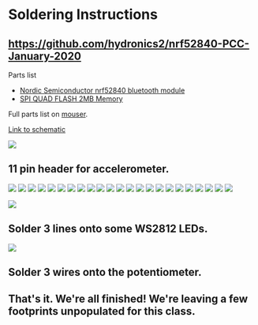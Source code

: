 # Soldering Instructions

## https://github.com/hydronics2/nrf52840-PCC-January-2020
Parts list
- [Nordic Semiconductor nrf52840 bluetooth module](https://www.adafruit.com/product/4078)
- [SPI QUAD FLASH 2MB Memory](https://www.digikey.com/product-detail/en/gigadevice-semiconductor-hk-limited/GD25Q16CTIGR/1970-1010-1-ND/9484760)


Full parts list on [mouser](https://www.mouser.com/ProjectManager/ProjectDetail.aspx?AccessID=5d5a690db9).


[Link to schematic](https://github.com/hydronics2/nrf52840-PCC-January-2020/blob/master/soldering/eagle_design_files/PCB_schematic1.pdf)



![](https://github.com/hydronics2/nrf52840-PCC-January-2020/blob/master/soldering/pics/1caps.jpg)
## 11 pin header for accelerometer.

![](https://github.com/hydronics2/nrf52840-PCC-January-2020/blob/master/soldering/pics/2caps.JPG)
![](https://github.com/hydronics2/nrf52840-PCC-January-2020/blob/master/soldering/pics/3caps.JPG)
![](https://github.com/hydronics2/nrf52840-PCC-January-2020/blob/master/soldering/pics/4caps.JPG)
![](https://github.com/hydronics2/nrf52840-PCC-January-2020/blob/master/soldering/pics/5resistor.JPG)
![](https://github.com/hydronics2/nrf52840-PCC-January-2020/blob/master/soldering/pics/6resistor.JPG)
![](https://github.com/hydronics2/nrf52840-PCC-January-2020/blob/master/soldering/pics/7caps.JPG)
![](https://github.com/hydronics2/nrf52840-PCC-January-2020/blob/master/soldering/pics/8caps.JPG)
![](https://github.com/hydronics2/nrf52840-PCC-January-2020/blob/master/soldering/pics/9cpas.JPG)
![](https://github.com/hydronics2/nrf52840-PCC-January-2020/blob/master/soldering/pics/10cpas_crystal.JPG)
![](https://github.com/hydronics2/nrf52840-PCC-January-2020/blob/master/soldering/pics/11caps_crystal.JPG)
![](https://github.com/hydronics2/nrf52840-PCC-January-2020/blob/master/soldering/pics/12inductor.JPG)
![](https://github.com/hydronics2/nrf52840-PCC-January-2020/blob/master/soldering/pics/13inductor.JPG)
![](https://github.com/hydronics2/nrf52840-PCC-January-2020/blob/master/soldering/pics/14caps.JPG)
![](https://github.com/hydronics2/nrf52840-PCC-January-2020/blob/master/soldering/pics/15cpas.JPG)
![](https://github.com/hydronics2/nrf52840-PCC-January-2020/blob/master/soldering/pics/16buttons.JPG)
![](https://github.com/hydronics2/nrf52840-PCC-January-2020/blob/master/soldering/pics/17buttons.JPG)
![](https://github.com/hydronics2/nrf52840-PCC-January-2020/blob/master/soldering/pics/18leds.JPG)
![](https://github.com/hydronics2/nrf52840-PCC-January-2020/blob/master/soldering/pics/19leds.JPG)
![](https://github.com/hydronics2/nrf52840-PCC-January-2020/blob/master/soldering/pics/20leds.JPG)
![](https://github.com/hydronics2/nrf52840-PCC-January-2020/blob/master/soldering/pics/21led_resistors.JPG)
![](https://github.com/hydronics2/nrf52840-PCC-January-2020/blob/master/soldering/pics/22led_resistors.JPG)
![](https://github.com/hydronics2/nrf52840-PCC-January-2020/blob/master/soldering/pics/23_screw_terminals.JPG)
![](https://github.com/hydronics2/nrf52840-PCC-January-2020/blob/master/soldering/pics/24_screw_terminals.JPG)









![](https://github.com/hydronics2/nrf52840-PCC-January-2020/blob/master/soldering/pics/ws2812.JPG)

## Solder 3 lines onto some WS2812 LEDs.

![](https://github.com/hydronics2/nrf52840-PCC-January-2020/blob/master/soldering/pics/22.jpg)

## Solder 3 wires onto the potentiometer.
## That's it. We're all finished! We're leaving a few footprints unpopulated for this class.
